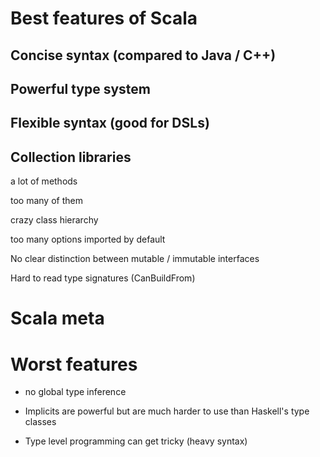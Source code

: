 # Best features of Scala

## Concise syntax (compared to Java / C++)
## Powerful type system
## Flexible syntax (good for DSLs)
## Collection libraries
a lot of methods

too many of them

crazy class hierarchy

too many options imported by default

No clear distinction between mutable / immutable interfaces

Hard to read type signatures (CanBuildFrom)

# Scala meta

# Worst features

* no global type inference
* Implicits are powerful but are much harder to use than
Haskell's type classes

* Type level programming can get tricky
(heavy syntax)
